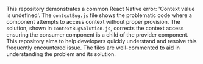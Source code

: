 This repository demonstrates a common React Native error: 'Context value is undefined'.  The `contextBug.js` file shows the problematic code where a component attempts to access context without proper provision. The solution, shown in `contextBugSolution.js`, corrects the context access ensuring the consumer component is a child of the provider component. This repository aims to help developers quickly understand and resolve this frequently encountered issue.  The files are well-commented to aid in understanding the problem and its solution.
